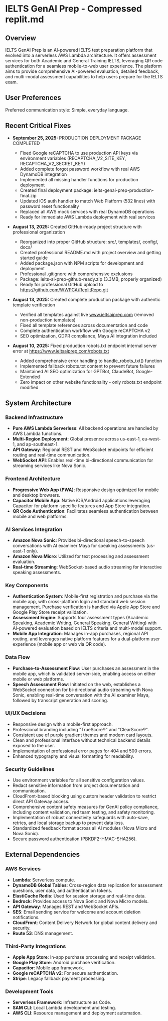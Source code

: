 # IELTS GenAI Prep - Compressed replit.md

## Overview
IELTS GenAI Prep is an AI-powered IELTS test preparation platform that evolved into a serverless AWS Lambda architecture. It offers assessment services for both Academic and General Training IELTS, leveraging QR code authentication for a seamless mobile-to-web user experience. The platform aims to provide comprehensive AI-powered evaluation, detailed feedback, and multi-modal assessment capabilities to help users prepare for the IELTS exam.

## User Preferences
Preferred communication style: Simple, everyday language.

## Recent Critical Fixes
- **September 25, 2025:** PRODUCTION DEPLOYMENT PACKAGE COMPLETED
  - Fixed Google reCAPTCHA to use production API keys via environment variables (RECAPTCHA_V2_SITE_KEY, RECAPTCHA_V2_SECRET_KEY)
  - Added complete forgot password workflow with real AWS DynamoDB integration
  - Implemented all missing handler functions for production deployment
  - Created final deployment package: ielts-genai-prep-production-final.zip
  - Updated iOS auth handler to match Web Platform (532 lines) with password reset functionality
  - Replaced all AWS mock services with real DynamoDB operations
  - Ready for immediate AWS Lambda deployment with real services

- **August 13, 2025:** Created GitHub-ready project structure with professional organization
  - Reorganized into proper GitHub structure: src/, templates/, config/, docs/
  - Created professional README.md with project overview and getting started guide
  - Added package.json with NPM scripts for development and deployment
  - Professional .gitignore with comprehensive exclusions
  - Package: ielts-ai-prep-github-ready.zip (3.3MB, properly organized)
  - Ready for professional GitHub upload to https://github.com/WWPCA/ReplitRepo.git

- **August 13, 2025:** Created complete production package with authentic template verification
  - Verified all templates against live www.ieltsaiprep.com (removed non-production templates)
  - Fixed all template references across documentation and code
  - Complete authentication workflow with Google reCAPTCHA v2
  - SEO optimization, GDPR compliance, Maya AI integration included

- **August 10, 2025:** Fixed production robots.txt endpoint internal server error at https://www.ieltsaiprep.com/robots.txt
  - Added comprehensive error handling to handle_robots_txt() function
  - Implemented fallback robots.txt content to prevent future failures
  - Maintained AI SEO optimization for GPTBot, ClaudeBot, Google-Extended
  - Zero impact on other website functionality - only robots.txt endpoint modified

## System Architecture

### Backend Infrastructure
- **Pure AWS Lambda Serverless**: All backend operations are handled by AWS Lambda functions.
- **Multi-Region Deployment**: Global presence across us-east-1, eu-west-1, and ap-southeast-1.
- **API Gateway**: Regional REST and WebSocket endpoints for efficient routing and real-time communication.
- **WebSocket API**: Enables real-time bi-directional communication for streaming services like Nova Sonic.

### Frontend Architecture
- **Progressive Web App (PWA)**: Responsive design optimized for mobile and desktop browsers.
- **Capacitor Mobile App**: Native iOS/Android applications leveraging Capacitor for platform-specific features and App Store integration.
- **QR Code Authentication**: Facilitates seamless authentication between mobile and web platforms.

### AI Services Integration
- **Amazon Nova Sonic**: Provides bi-directional speech-to-speech conversations with AI examiner Maya for speaking assessments (us-east-1 only).
- **Amazon Nova Micro**: Utilized for text processing and assessment evaluation.
- **Real-time Streaming**: WebSocket-based audio streaming for interactive speaking assessments.

### Key Components
- **Authentication System**: Mobile-first registration and purchase via the mobile app, with cross-platform login and standard web session management. Purchase verification is handled via Apple App Store and Google Play Store receipt validation.
- **Assessment Engine**: Supports four assessment types (Academic Speaking, Academic Writing, General Speaking, General Writing) with AI-powered evaluation based on IELTS criteria and multi-modal support.
- **Mobile App Integration**: Manages in-app purchases, regional API routing, and leverages native platform features for a dual-platform user experience (mobile app or web via QR code).

### Data Flow
- **Purchase-to-Assessment Flow**: User purchases an assessment in the mobile app, which is validated server-side, enabling access on either mobile or web platforms.
- **Speech Assessment Flow**: Initiated on the web, establishes a WebSocket connection for bi-directional audio streaming with Nova Sonic, enabling real-time conversation with the AI examiner Maya, followed by transcript generation and scoring.

### UI/UX Decisions
- Responsive design with a mobile-first approach.
- Professional branding including "TrueScore®" and "ClearScore®".
- Consistent use of purple gradient themes and modern card layouts.
- Clean and professional interface without technical backend details exposed to the user.
- Implementation of professional error pages for 404 and 500 errors.
- Enhanced typography and visual formatting for readability.

### Security Guidelines
- Use environment variables for all sensitive configuration values.
- Redact sensitive information from project documentation and communication.
- CloudFront-based blocking using custom header validation to restrict direct API Gateway access.
- Comprehensive content safety measures for GenAI policy compliance, including content validation, red team testing, and safety monitoring.
- Implementation of robust connectivity safeguards with auto-save, retries, and local storage backup to prevent data loss.
- Standardized feedback format across all AI modules (Nova Micro and Nova Sonic).
- Secure password authentication (PBKDF2-HMAC-SHA256).

## External Dependencies

### AWS Services
- **Lambda**: Serverless compute.
- **DynamoDB Global Tables**: Cross-region data replication for assessment questions, user data, and authentication tokens.
- **ElastiCache Redis**: Used for session storage and real-time data.
- **Bedrock**: Provides access to Nova Sonic and Nova Micro models.
- **API Gateway**: Manages REST and WebSocket APIs.
- **SES**: Email sending service for welcome and account deletion notifications.
- **CloudFront**: Content Delivery Network for global content delivery and security.
- **Route 53**: DNS management.

### Third-Party Integrations
- **Apple App Store**: In-app purchase processing and receipt validation.
- **Google Play Store**: Android purchase verification.
- **Capacitor**: Mobile app framework.
- **Google reCAPTCHA v2**: For secure authentication.
- **Stripe**: Legacy fallback payment processing.

### Development Tools
- **Serverless Framework**: Infrastructure as Code.
- **SAM CLI**: Local Lambda development and testing.
- **AWS CLI**: Resource management and deployment automation.